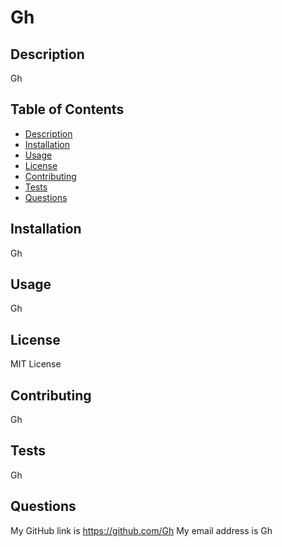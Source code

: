 # Gh
  ## Description
  
  Gh
 
  ## Table of Contents
  * [Description](#description)
  * [Installation](#installation)
  * [Usage](#usage)
  * [License](#license)
  * [Contributing](#contributing)
  * [Tests](#tests)
  * [Questions](#questions)
  
  

  ## Installation

  Gh
  
  
  ## Usage
  
  Gh

  ## License
  
  MIT License


  ## Contributing
  
  Gh


  ## Tests
  
  Gh


  ## Questions
  
  My GitHub link is https://github.com/Gh
  My email address is Gh 